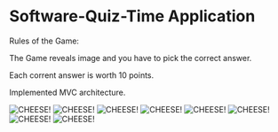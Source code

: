 # Software-Quiz-Time Application

Rules of the Game:

The Game reveals image and you have to pick the correct answer.

Each corrent answer is worth 10 points.

Implemented MVC architecture.

![CHEESE!](https://user-images.githubusercontent.com/74861262/208913532-5b9422f0-ef24-4484-9749-9a7ac7307006.png)
![CHEESE!](https://user-images.githubusercontent.com/74861262/208913553-50d53cd3-c0fe-4e31-8ebe-eb9f8ee8aaa8.png)
![CHEESE!](https://user-images.githubusercontent.com/74861262/211198690-ca1eebb5-77a5-480e-ba08-7e9a0e4d9116.png)
![CHEESE!](https://user-images.githubusercontent.com/74861262/211198698-0079ee59-7285-40ea-a3e2-c700638a293b.png)
![CHEESE!](https://user-images.githubusercontent.com/74861262/211198732-d0ea78bd-ff4b-4420-b1e5-96065f3c27bb.png)
![CHEESE!](https://user-images.githubusercontent.com/74861262/211198723-59b232b8-f3c3-4588-905d-a7432d9c2125.png)
![CHEESE!](https://user-images.githubusercontent.com/74861262/211198767-cea1d8f7-de76-48a6-8c23-d1f912377c00.png)
![CHEESE!](https://user-images.githubusercontent.com/74861262/211198781-494019c3-79e1-4405-b032-f2345684c0a0.png)
